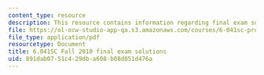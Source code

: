 ```yaml
---
content_type: resource
description: This resource contains information regarding final exam solutions.
file: https://ol-ocw-studio-app-qa.s3.amazonaws.com/courses/6-041sc-probabilistic-systems-analysis-and-applied-probability-fall-2013/891dab0751c429dba608b08d051d476a_MIT6_041SCF13_final_sol.pdf
file_type: application/pdf
resourcetype: Document
title: 6.041SC Fall 2010 final exam solutions
uid: 891dab07-51c4-29db-a608-b08d051d476a
---
```

